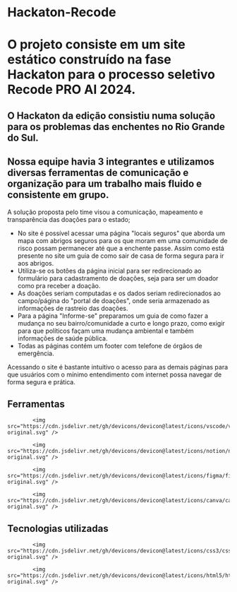 # Hackaton-Recode
<h1>O projeto consiste em um site estático construído na fase Hackaton para o processo seletivo Recode PRO AI 2024.</h1>

O Hackaton da edição consistiu numa solução para os problemas das enchentes no Rio Grande do Sul.
-
Nossa equipe havia 3 integrantes e utilizamos diversas ferramentas de comunicação e organização para um trabalho mais fluido e consistente em grupo.
-
A solução proposta pelo time visou a comunicação, mapeamento e transparência das doações para o estado;
  * No site é possível acessar uma página "locais seguros" que aborda um mapa com abrigos seguros para os que moram em uma comunidade de risco possam permanecer até que a enchente passe. Assim como está presente no site um guia de como sair de casa de forma segura para ir aos abrigos.
  * Utiliza-se os botôes da página inicial para ser redirecionado ao formulário para cadastramento de doações, seja para ser um doador como pra receber a doação.
  * As doações seriam computadas e os dados seriam redirecionados ao campo/página do "portal de doações", onde seria armazenado as informações de rastreio das doações.
  * Para a página "Informe-se" preparamos um guia de como fazer a mudança no seu bairro/comunidade a curto e longo prazo, como exigir para que políticos façam uma mudança ambiental e também informações de saúde pública.
  * Todas as páginas contém um footer com telefone de órgãos de emergência.

Acessando o site é bastante intuitivo o acesso para as demais páginas para que usuários com o mínimo entendimento com internet possa navegar de forma segura e prática.

<h2>Ferramentas</h2>

            <img src="https://cdn.jsdelivr.net/gh/devicons/devicon@latest/icons/vscode/vscode-original.svg" />

            <img src="https://cdn.jsdelivr.net/gh/devicons/devicon@latest/icons/notion/notion-original.svg" />

            <img src="https://cdn.jsdelivr.net/gh/devicons/devicon@latest/icons/figma/figma-original.svg" />

            <img src="https://cdn.jsdelivr.net/gh/devicons/devicon@latest/icons/canva/canva-original.svg" />
          

<h2>Tecnologias utilizadas</h2>

            <img src="https://cdn.jsdelivr.net/gh/devicons/devicon@latest/icons/css3/css3-original.svg" />
    
            <img src="https://cdn.jsdelivr.net/gh/devicons/devicon@latest/icons/html5/html5-original.svg" />
          
          
